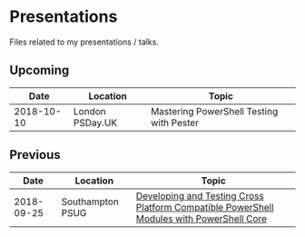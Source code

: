 # Presentations

Files related to my presentations / talks.

## Upcoming

Date       | Location         | Topic
-----------| -----------------| -----------------------------------------------------------------------------------------
2018-10-10 | London PSDay.UK  | Mastering PowerShell Testing with Pester

## Previous

Date       | Location         | Topic
-----------| -----------------| -----------------------------------------------------------------------------------------
2018-09-25 | Southampton PSUG | [Developing and Testing Cross Platform Compatible PowerShell Modules with PowerShell Core](https://github.com/markwragg/Presentations/tree/master/20180925_Southampton-PSUG)
